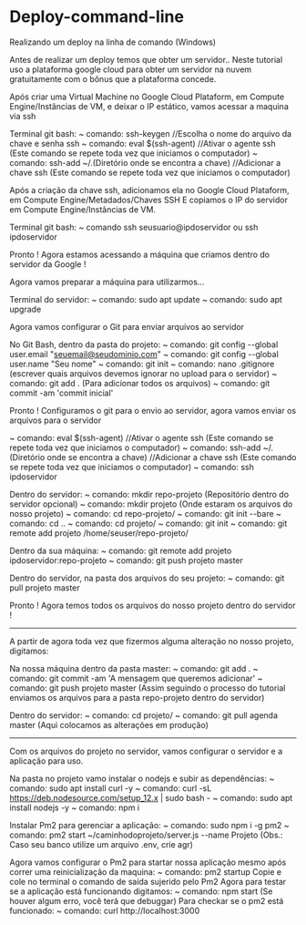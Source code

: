 # Deploy-command-line
Realizando um deploy na linha de comando (Windows)

Antes de realizar um deploy temos que obter um servidor..
Neste tutorial uso a plataforma google cloud para obter um servidor na nuvem gratuitamente com o bônus que a plataforma concede.

Após criar uma Virtual Machine no Google Cloud Plataform, em Compute Engine/Instâncias de VM, e deixar o IP estático, vamos acessar a maquina via ssh

Terminal git bash:
~ comando: ssh-keygen //Escolha o nome do arquivo da chave e senha ssh 
~ comando: eval $(ssh-agent) //Ativar o agente ssh (Este comando se repete toda vez que iniciamos o computador)
~ comando: ssh-add ~/.(Diretório onde se encontra a chave) //Adicionar  a chave ssh (Este comando se repete toda vez que iniciamos o computador)

Após a criação da chave ssh, adicionamos ela no Google Cloud Plataform, em Compute Engine/Metadados/Chaves SSH
E copiamos o IP do servidor em Compute Engine/Instâncias de VM.

Terminal git bash:
~ comando ssh seusuario@ipdoservidor ou ssh ipdoservidor

Pronto ! Agora estamos acessando a máquina que criamos dentro do servidor da Google !

Agora vamos preparar a máquina para utilizarmos...

Terminal do servidor:
~ comando: sudo apt update
~ comando: sudo apt upgrade


Agora vamos configurar o Git para enviar arquivos ao servidor

No Git Bash, dentro da pasta do projeto:
~ comando: git config --global user.email "seuemail@seudominio.com"
~ comando: git config --global user.name "Seu nome"
~ comando: git init
~ comando: nano .gitignore (escrever quais arquivos devemos ignorar no upload para o servidor)
~ comando: git add . (Para adicionar todos os arquivos)
~ comando: git commit -am 'commit inicial' 

Pronto ! Configuramos o git para o envio ao servidor, agora vamos enviar os arquivos para o servidor

~ comando: eval $(ssh-agent) //Ativar o agente ssh (Este comando se repete toda vez que iniciamos o computador)
~ comando: ssh-add ~/.(Diretório onde se encontra a chave) //Adicionar  a chave ssh (Este comando se repete toda vez que iniciamos o computador)
~ comando: ssh ipdoservidor

Dentro do servidor:
~ comando: mkdir repo-projeto (Repositório dentro do servidor opcional)
~ comando: mkdir projeto (Onde estaram os arquivos do nosso projeto)
~ comando: cd repo-projeto/ 
~ comando: git init --bare
~ comando: cd ..
~ comando: cd projeto/
~ comando: git init
~ comando: git remote add projeto /home/seuser/repo-projeto/

Dentro da sua máquina:
~ comando: git remote add projeto ipdoservidor:repo-projeto
~ comando: git push projeto master

Dentro do servidor, na pasta dos arquivos do seu projeto:
~ comando: git pull projeto master

Pronto ! Agora temos todos os arquivos do nosso projeto dentro do servidor !


______________________________________________________________________________________________
A partir de agora toda vez que fizermos alguma alteração no nosso projeto, digitamos:

Na nossa máquina dentro da pasta master:
~ comando: git add .
~ comando: git commit -am 'A mensagem que queremos adicionar'
~ comando: git push projeto master
(Assim seguindo o processo do tutorial enviamos os arquivos para a pasta repo-projeto dentro do servidor)

Dentro do servidor:
~ comando: cd projeto/
~ comando: git pull agenda master (Aqui colocamos as alterações em produção)
________________________________________________________________________________________________

Com os arquivos do projeto no servidor, vamos configurar o servidor e a aplicação para uso.

Na pasta no projeto vamo instalar o nodejs e subir as dependências:
~ comando: sudo apt install curl -y
~ comando: curl -sL https://deb.nodesource.com/setup_12.x | sudo bash -
~ comando: sudo apt install nodejs -y
~ comando: npm i

Instalar Pm2 para gerenciar a aplicação:
~ comando: sudo npm i -g pm2
~ comando: pm2 start ~/caminhodoprojeto/server.js --name Projeto
(Obs.: Caso seu banco utilize um arquivo .env, crie agr)

Agora vamos configurar o Pm2 para startar nossa aplicação mesmo após correr uma reinicialização da maquina:
~ comando: pm2 startup
Copie e cole no terminal o comando de saída sujerido pelo Pm2
Agora para testar se a aplicação está funcionando digitamos:
~ comando: npm start
(Se houver algum erro, você terá que debuggar)
Para checkar se o pm2 está funcionado:
~ comando: curl http://localhost:3000




